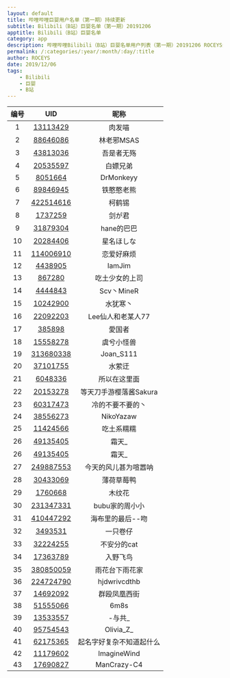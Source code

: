 ```yaml
---
layout: default
title: 哔哩哔哩巨婴用户名单（第一期）持续更新
subtitle: Bilibili（B站）巨婴名单（第一期）20191206
apptitle: Bilibili（B站）巨婴名单
category: app
description: 哔哩哔哩Bilibili（B站）巨婴名单用户列表（第一期）20191206 ROCEYS全栈CEO
permalink: /:categories/:year/:month/:day/:title
author: ROCEYS
date: 2019/12/06
tags:
    - Bilibili
    - 巨婴
    - B站
---
```


|  编号   | UID  |  昵称  |
|  :----:  | :----:  | :----:  |
| 1  | [13113429](https://space.bilibili.com/13113429)  |   肉发喵             |
| 2  | [88646086](https://space.bilibili.com/88646086 )   |   林老邪MSAS         |
| 3  | [43813036](https://space.bilibili.com/43813036 )   | 吾是者无殇         |
| 4  | [20535597](https://space.bilibili.com/20535597 )   | 白嫖兄弟           |
| 5  | [8051664 ](https://space.bilibili.com/8051664  )   | DrMonkeyy          |
| 6  | [89846945](https://space.bilibili.com/89846945 )   | 铁憨憨老熊        |
| 7  | [422514616](https://space.bilibili.com/422514616)  | 柯鹤锡            |
| 8  | [1737259  ](https://space.bilibili.com/1737259  )  | 剑が君            |
| 9  | [31879304 ](https://space.bilibili.com/31879304 )  | hane的巴巴        |
| 10 | [20284406 ](https://space.bilibili.com/20284406 )  | 星名ほしな        |
| 11 | [114006910](https://space.bilibili.com/114006910)  | 恋爱好麻烦        |
| 12 | [4438905	 ](https://space.bilibili.com/4438905  )  | IamJim            |
| 13 | [867280	 ](https://space.bilibili.com/867280   ) | 吃土少女的上司    |
| 14 | [4444843	 ](https://space.bilibili.com/4444843  ) | Scv丶MineR        |
| 15 | [10242900 ](https://space.bilibili.com/10242900 )  | 水犹寒丶          |
| 16 | [22092203 ](https://space.bilibili.com/22092203 )  | Lee仙人和老某人77 |
| 17 | [385898	 ](https://space.bilibili.com/385898   )  | 愛国者            |
| 18 | [15558278 ](https://space.bilibili.com/15558278 )  | 虞兮小怪兽        |
| 19 | [313680338](https://space.bilibili.com/313680338)  | Joan_S111
| 20 | [37101755](https://space.bilibili.com/37101755)    | 水萦迂 |
|  21  |  [6048336](https://space.bilibili.com/6048336)  |  所以在这里面  |
|  22  |  [20153278](https://space.bilibili.com/20153278)  |  等天刀手游樱落酱Sakura  |
|  23  |  [60317473](https://space.bilibili.com/60317473)  |  冷的不要不要的丶  |
|  24  |  [38556273](https://space.bilibili.com/38556273)  |  NikoYazaw  |
|  25  |  [11424566](https://space.bilibili.com/11424566)  |  吃土系糯糯  |
|  26  |  [49135405](https://space.bilibili.com/49135405)  |  霜天_  |
|  26  |  [49135405](https://space.bilibili.com/49135405)  |  霜天_  |
|  27  |  [249887553](https://space.bilibili.com/249887553)  |  今天的风儿甚为喧嚣呐  |
|  28  |  [30433069](https://space.bilibili.com/30433069)  |  薄荷草莓鸭  |
|  29  |  [1760668](https://space.bilibili.com/1760668)  |  木纹花  |
|  30  |  [231347331](https://space.bilibili.com/231347331)  |  bubu家的周小小  |
|  31  |  [410447292](https://space.bilibili.com/410447292)  |  海布里的最后--吻  |
|  32  |  [3493531](https://space.bilibili.com/3493531)  |  一只卷仔  |
|  33  |  [32224255](https://space.bilibili.com/32224255)  |  不安分的cat  |
|  34  |  [17363789](https://space.bilibili.com/17363789)  |  入野飞鸟  |
|  35  |  [380850059](https://space.bilibili.com/380850059)  |  雨花台下雨花家  |
|  36  |  [224724790](https://space.bilibili.com/224724790)  |  hjdwrivcdthb  |
|  37  |  [14692092](https://space.bilibili.com/14692092)  |  群殴凤凰西街  |
|  38  |  [51555066](https://space.bilibili.com/51555066)  |  6m8s  |
|  39  |  [13533557](https://space.bilibili.com/13533557)  |  -与共_  |
|  40  |  [95754543](https://space.bilibili.com/95754543)  |  Olivia_Z_  |
|  41  |  [62175365](https://space.bilibili.com/62175365)  |  起名字好复杂不知道起什么  |
|  42  |  [11179602](https://space.bilibili.com/11179602)  |  ImagineWind  |
|  43  |  [17690827](https://space.bilibili.com/17690827)  |  ManCrazy-C4  |


